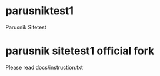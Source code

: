 # parusniktest1
Parusnik Sitetest
# parusnik sitetest1 official fork
Please read docs/instruction.txt
